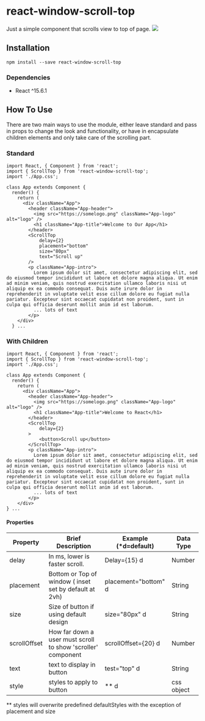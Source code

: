 # react-window-scroll-top

Just a simple component that scrolls view to top of page.
![](reactScrollUp.gif)

## Installation

```
npm install --save react-window-scroll-top
```
### Dependencies
- React ^15.6.1

## How To Use
There are two main ways to use the module, either leave standard and pass in props to change the look and functionality, or have in encapsulate children elements and only take care of the scrolling part.

### Standard
```
import React, { Component } from 'react';
import { ScrollTop } from 'react-window-scroll-top';
import './App.css';

class App extends Component {
  render() {
    return (
      <div className="App">
        <header className="App-header">
          <img src="https://somelogo.png" className="App-logo" alt="logo" />
          <h1 className="App-title">Welcome to Our App</h1>
        </header>
        <ScrollTop 
            delay={2} 
            placement="bottom" 
            size="80px"
            text="Scroll up" 
        />
        <p className="App-intro">
          Lorem ipsum dolor sit amet, consectetur adipiscing elit, sed do eiusmod tempor incididunt ut labore et dolore magna aliqua. Ut enim ad minim veniam, quis nostrud exercitation ullamco laboris nisi ut aliquip ex ea commodo consequat. Duis aute irure dolor in reprehenderit in voluptate velit esse cillum dolore eu fugiat nulla pariatur. Excepteur sint occaecat cupidatat non proident, sunt in culpa qui officia deserunt mollit anim id est laborum.
          ... lots of text
        </p>
    </div>
  } ...
```

### With Children
```
import React, { Component } from 'react';
import { ScrollTop } from 'react-window-scroll-top';
import './App.css';

class App extends Component {
  render() {
    return (
      <div className="App">
        <header className="App-header">
          <img src="https://somelogo.png" className="App-logo" alt="logo" />
          <h1 className="App-title">Welcome to React</h1>
        </header>
        <ScrollTop
            delay={2}
        >
            <button>Scroll up</button>
        </ScrollTop>
        <p className="App-intro">
          Lorem ipsum dolor sit amet, consectetur adipiscing elit, sed do eiusmod tempor incididunt ut labore et dolore magna aliqua. Ut enim ad minim veniam, quis nostrud exercitation ullamco laboris nisi ut aliquip ex ea commodo consequat. Duis aute irure dolor in reprehenderit in voluptate velit esse cillum dolore eu fugiat nulla pariatur. Excepteur sint occaecat cupidatat non proident, sunt in culpa qui officia deserunt mollit anim id est laborum.
          ... lots of text
        </p>
    </div>
} ...
```

#### Properties

Property      | Brief Description                                   | Example (*d=default)      | Data Type  
--------------|-----------------------------------------------------|-----------------------|------------
delay | In ms, lower is faster scroll. | Delay={15}  d | Number
placement | Bottom or Top of window ( inset set by default at 2vh) | placement="bottom" d | String
size | Size of button if using default design | size="80px" d | String
scrollOffset | How far down a user must scroll to show 'scroller' component | scrollOffset={20} d | Number
text | text to display in button | test="top" d | String
style | styles to apply to button | ** d | css object

** styles will overwrite predefined defaultStyles with the exception of placement and size 
